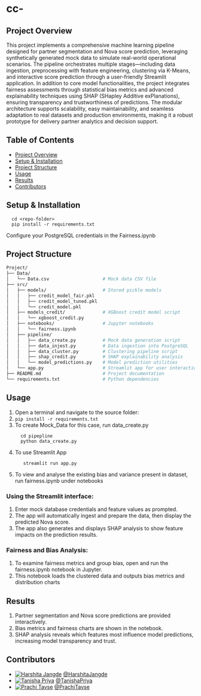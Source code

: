 # cc-
## Project Overview
This project implements a comprehensive machine learning pipeline designed for partner segmentation and Nova score prediction, leveraging synthetically generated mock data to simulate real-world operational scenarios. The pipeline orchestrates multiple stages—including data ingestion, preprocessing with feature engineering, clustering via K-Means, and interactive score prediction through a user-friendly Streamlit application. In addition to core model functionalities, the project integrates fairness assessments through statistical bias metrics and advanced explainability techniques using SHAP (SHapley Additive exPlanations), ensuring transparency and trustworthiness of predictions. The modular architecture supports scalability, easy maintainability, and seamless adaptation to real datasets and production environments, making it a robust prototype for delivery partner analytics and decision support.


## Table of Contents
- [Project Overview](#project-overview)
- [Setup & Installation](#setup--installation)
- [Project Structure](#project-structure)
- [Usage](#usage)
- [Results](#results)
- [Contributors](#contributors)


## Setup & Installation
```git clone <repo-url>
  cd <repo-folder>
  pip install -r requirements.txt
```
Configure your PostgreSQL credentials in the Fairness.ipynb


## Project Structure
```bash
Project/
├── Data/
│   └── Data.csv                    # Mock data CSV file
├── src/
│   ├── models/                     # Stored pickle models
│   │   ├── credit_model_fair.pkl
│   │   ├── credit_model_tuned.pkl
│   │   └── credit_model.pkl
│   ├── models_credit/              # XGBoost credit model script
│   │   └── xgboost_credit.py
│   ├── notebooks/                  # Jupyter notebooks
│   │   └── fairness.ipynb
│   ├── pipeline/
│   │   ├── data_create.py          # Mock data generation script
│   │   ├── data_injest.py          # Data ingestion into PostgreSQL
│   │   ├── data_cluster.py         # Clustering pipeline script
│   │   ├── shap_credit.py          # SHAP explainability analysis
│   │   └── model_predictions.py    # Model prediction utilities
│   └── app.py                      # Streamlit app for user interaction and scoring
├── README.md                       # Project documentation
└── requirements.txt                # Python dependencies
```

## Usage

1. Open a terminal and navigate to the source folder:
2. `pip install -r requirements.txt`
3. To create Mock_Data for this case, run data_create.py
    ```cd src
      cd pipepline
      python data_create.py
   ```
4. To use Streamlit App
   ```cd src
      streamlit run app.py
   ```
5. To view and analyse the existing bias and variance present in dataset, run fairness.ipynb under notebooks

### Using the Streamlit interface:
1. Enter mock database credentials and feature values as prompted.
2. The app will automatically ingest and prepare the data, then display the predicted Nova score.
3. The app also generates and displays SHAP analysis to show feature impacts on the prediction results.
### Fairness and Bias Analysis:
1. To examine fairness metrics and group bias, open and run the fairness.ipynb notebook in Jupyter.
2. This notebook loads the clustered data and outputs bias metrics and distribution charts
   

## Results
1. Partner segmentation and Nova score predictions are provided interactively.
2. Bias metrics and fairness charts are shown in the notebook.
3. SHAP analysis reveals which features most influence model predictions, increasing model transparency and trust.

## Contributors
- [![Harshita Jangde](https://github.com/HarshitaJangde.png?size=40)](https://github.com/HarshitaJangde) [@HarshitaJangde](https://github.com/HarshitaJangde) 
- [![Tanisha Priya](https://github.com/tanishapr.png?size=40)](https://github.com/tanishapr) [@TanishaPriya](https://github.com/tanishapr) 
- [![Prachi Tavse](https://github.com/prachitavse.png?size=40)](https://github.com/prachitavse) [@PrachiTavse](https://github.com/prachitavse) 
